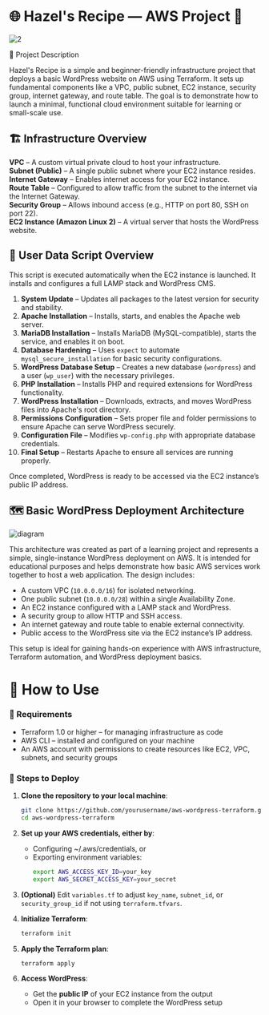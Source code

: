 # 🌐 Hazel's Recipe — AWS Project 🚀

![2](https://github.com/user-attachments/assets/1422d261-ac5b-4115-b174-70f924157544)

📘 Project Description

Hazel's Recipe is a simple and beginner-friendly infrastructure project that deploys a basic WordPress website on AWS using Terraform. It sets up fundamental components like a VPC, public subnet, EC2 instance, security group, internet gateway, and route table. The goal is to demonstrate how to launch a minimal, functional cloud environment suitable for learning or small-scale use.

## 🏗️ Infrastructure Overview

**VPC** – A custom virtual private cloud to host your infrastructure.  
**Subnet (Public)** – A single public subnet where your EC2 instance resides.  
**Internet Gateway** – Enables internet access for your EC2 instance.  
**Route Table** – Configured to allow traffic from the subnet to the internet via the Internet Gateway.  
**Security Group** – Allows inbound access (e.g., HTTP on port 80, SSH on port 22).  
**EC2 Instance (Amazon Linux 2)** – A virtual server that hosts the WordPress website.


## 📜 User Data Script Overview

This script is executed automatically when the EC2 instance is launched. It installs and configures a full LAMP stack and WordPress CMS.

1. **System Update** – Updates all packages to the latest version for security and stability.
2. **Apache Installation** – Installs, starts, and enables the Apache web server.
3. **MariaDB Installation** – Installs MariaDB (MySQL-compatible), starts the service, and enables it on boot.
4. **Database Hardening** – Uses `expect` to automate `mysql_secure_installation` for basic security configurations.
5. **WordPress Database Setup** – Creates a new database (`wordpress`) and a user (`wp_user`) with the necessary privileges.
6. **PHP Installation** – Installs PHP and required extensions for WordPress functionality.
7. **WordPress Installation** – Downloads, extracts, and moves WordPress files into Apache's root directory.
8. **Permissions Configuration** – Sets proper file and folder permissions to ensure Apache can serve WordPress securely.
9. **Configuration File** – Modifies `wp-config.php` with appropriate database credentials.
10. **Final Setup** – Restarts Apache to ensure all services are running properly.

Once completed, WordPress is ready to be accessed via the EC2 instance’s public IP address.

## 🗺️ Basic WordPress Deployment Architecture

![diagram](https://github.com/user-attachments/assets/7bdb9167-65c0-4121-9a53-ca863faedb92)

This architecture was created as part of a learning project and represents a simple, single-instance WordPress deployment on AWS. It is intended for educational purposes and helps demonstrate how basic AWS services work together to host a web application. The design includes:

- A custom VPC (`10.0.0.0/16`) for isolated networking.
- One public subnet (`10.0.0.0/28`) within a single Availability Zone.
- An EC2 instance configured with a LAMP stack and WordPress.
- A security group to allow HTTP and SSH access.
- An internet gateway and route table to enable external connectivity.
- Public access to the WordPress site via the EC2 instance’s IP address.

This setup is ideal for gaining hands-on experience with AWS infrastructure, Terraform automation, and WordPress deployment basics.

# 📘 How to Use

### 🔧 Requirements

- Terraform 1.0 or higher – for managing infrastructure as code
- AWS CLI – installed and configured on your machine
- An AWS account with permissions to create resources like EC2, VPC, subnets, and security groups

### 🚀 Steps to Deploy

1. **Clone the repository to your local machine**:
   ```bash
   git clone https://github.com/yourusername/aws-wordpress-terraform.git
   cd aws-wordpress-terraform
   ```

2. **Set up your AWS credentials, either by**:
   - Configuring ~/.aws/credentials, or
   - Exporting environment variables:
     ```bash
     export AWS_ACCESS_KEY_ID=your_key
     export AWS_SECRET_ACCESS_KEY=your_secret
     ```

3. **(Optional)** Edit `variables.tf` to adjust `key_name`, `subnet_id`, or `security_group_id` if not using `terraform.tfvars`.

4. **Initialize Terraform**:
   ```bash
   terraform init
   ```

5. **Apply the Terraform plan**:
   ```bash
   terraform apply
   ```

6. **Access WordPress**:
   - Get the **public IP** of your EC2 instance from the output
   - Open it in your browser to complete the WordPress setup
